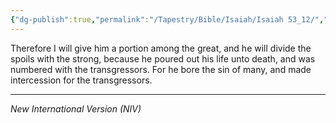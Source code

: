 ```yaml
---
{"dg-publish":true,"permalink":"/Tapestry/Bible/Isaiah/Isaiah 53_12/","title":"Isaiah 53:12","hide":true,"tags":["bible-verse","bible-verse"],"dgHomeLink":true,"dgShowLocalGraph":true,"dgEnableSearch":true}
---
```


Therefore I will give him a portion among the great, and he will divide the spoils with the strong, because he poured out his life unto death, and was numbered with the transgressors.  For he bore the sin of many, and made intercession for the transgressors.

---
*New International Version (NIV)*